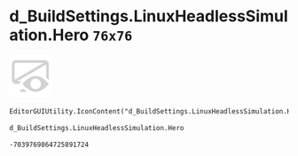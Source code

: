 # d_BuildSettings.LinuxHeadlessSimulation.Hero `76x76`
<img src="/img/d_BuildSettings.LinuxHeadlessSimulation.Hero.png" width=76 height=76>

``` CSharp
EditorGUIUtility.IconContent("d_BuildSettings.LinuxHeadlessSimulation.Hero")
```
```
d_BuildSettings.LinuxHeadlessSimulation.Hero
```
```
-7039769864725891724
```
